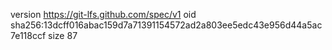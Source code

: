 version https://git-lfs.github.com/spec/v1
oid sha256:13dcff016abac159d7a71391154572ad2a803ee5edc43e956d44a5ac7e118ccf
size 87
